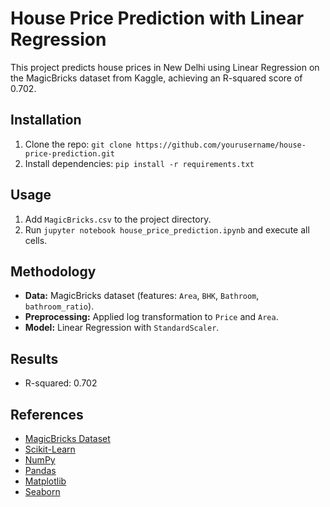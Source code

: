 # House Price Prediction with Linear Regression

This project predicts house prices in New Delhi using Linear Regression on the MagicBricks dataset from Kaggle, achieving an R-squared score of 0.702.

## Installation
1. Clone the repo: `git clone https://github.com/yourusername/house-price-prediction.git`
2. Install dependencies: `pip install -r requirements.txt`

## Usage
1. Add `MagicBricks.csv` to the project directory.
2. Run `jupyter notebook house_price_prediction.ipynb` and execute all cells.

## Methodology
- **Data:** MagicBricks dataset (features: `Area`, `BHK`, `Bathroom`, `bathroom_ratio`).
- **Preprocessing:** Applied log transformation to `Price` and `Area`.
- **Model:** Linear Regression with `StandardScaler`.

## Results
- R-squared: 0.702

## References
- [MagicBricks Dataset](https://www.kaggle.com/datasets/jatin31/house-price-prediction-delhi-magicbricks)
- [Scikit-Learn](https://scikit-learn.org/stable/user_guide.html)
- [NumPy](https://numpy.org/)
- [Pandas](https://pandas.pydata.org/docs/user_guide/index.html#user-guide)
- [Matplotlib](https://matplotlib.org/stable/users/index.html)
- [Seaborn](https://seaborn.pydata.org/tutorial.html)
